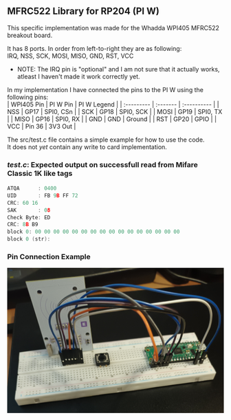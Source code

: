 ## MFRC522 Library for RP204 (PI W)

This specific implementation was made for the Whadda WPI405 MFRC522 breakout board.  
  
It has 8 ports. In order from left-to-right they are as following:  
IRQ, NSS, SCK, MOSI, MISO, GND, RST, VCC  

* NOTE: The IRQ pin is "optional" and I am not sure that it actually works, atleast I haven't made it work correctly yet.  

In my implementation I have connected the pins to the PI W using the following pins:  
| WPI405 Pin | PI W Pin | PI W Legend |
| :--------- | :------- | :---------- |
| NSS        | GP17     | SPI0, CSn   |
| SCK        | GP18     | SPI0, SCK   |
| MOSI       | GP19     | SPI0, TX    |
| MISO       | GP16     | SPI0, RX    |
| GND        | GND      | Ground      |
| RST        | GP20     | GPIO        |
| VCC        | Pin 36   | 3V3 Out     |
  
The src/test.c file contains a simple example for how to use the code.  
It does not *yet* contain any write to card implementation.  

### *test.c*: Expected output on successfull read from Mifare Classic 1K like tags
```c
ATQA      : 0400
UID       : FB 9B FF 72 
CRC: 60 16
SAK       : 08
Check Byte: ED
CRC: 8B B9
block 0: 00 00 00 00 00 00 00 00 00 00 00 00 00 00 00 00 
block 0 (str): 
```

### Pin Connection Example  
![WPI405 and PI W connection example](img/wpi405_piw_pin_example.jpg)

